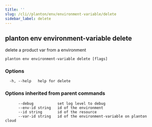 ```yaml
---
title: ''
slug: /cli//planton/env/environment-variable/delete
sidebar_label: delete
---
```

## planton env environment-variable delete

delete a product var from a environment

```
planton env environment-variable delete [flags]
```

### Options

```
  -h, --help   help for delete
```

### Options inherited from parent commands

```
      --debug           set log level to debug
      --env-id string   id of the environment
      --id string       id of the resource
      --var-id string   id of the environment-variable on planton cloud
```

